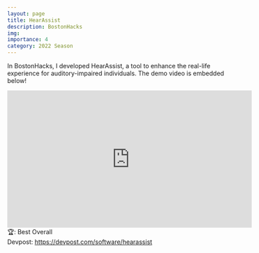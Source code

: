 ```yaml
---
layout: page
title: HearAssist
description: BostonHacks
img: 
importance: 4
category: 2022 Season
---
```


In BostonHacks, I developed HearAssist, a tool to enhance the real-life experience for auditory-impaired individuals. The demo video is embedded below!<br>

<iframe width="560" height="315" src="https://www.youtube.com/embed/6xZvYoPKiVE" title="YouTube video player" frameborder="0" allow="accelerometer; autoplay; clipboard-write; encrypted-media; gyroscope; picture-in-picture" allowfullscreen></iframe>
<br>
🏆: Best Overall
<br>
<!-- <a href = "https://bleh.neeltron.repl.co/">Live demo</a><br> -->
Devpost: <a href = "https://devpost.com/software/hearassist">https://devpost.com/software/hearassist</a>

